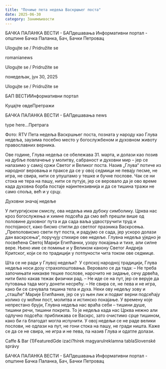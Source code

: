 ```yaml
---
title: "Почиње пета недеља Васкршњег поста"
date: 2025-06-30
category: Занимљивости
---
```


БАЧКА ПАЛАНКА ВЕСТИ - БАПдешавања Информативни портал - општине Бачка Паланка, Бач, Бачки Петровац

Ulogujte se / Pridružite se

romanianews

Ulogujte se / Pridružite se

понедељак, јун 30, 2025

Ulogujte se / Pridružite se

БАП ВЕСТИИнформативни портал

Куцајте овдеПретражи

БАЧКА ПАЛАНКА ВЕСТИ - БАПдешавања news

type here...Претрага

Фото: RTV
            Пета недеља Васкршњег поста, позната у народу као Глува недеља, заузима посебно место у богослужбеном и духовном животу православних верника.

Ове године, Глува недеља се обележава 31. марта, и долази као позив на дубље повлачење у молитву, сабраност и духовни мир – јер се налазимо у самој сржи Светог и Великог поста.
Назив „Глува“ потиче из народног веровања и праксе да се у овој седмици не певају песме, не игра, не свира, нити се упуштамо у тешке и бучне послове. Чак се ни стока не тера на пашу, нити се путује, јер се веровало да је ово време када духовна борба постаје најинтензивнија и да се тишина тражи не само споља, већ и у срцу.


Духовни значај недеље 


У литургијском смислу, ова недеља има дубоку симболику. Црква нас кроз богослужења и химне подсећа да смо већ прешли више од половине духовног пута и да сада ваља удвостручити труд и постојаност, како бисмо стигли до светлог празника Васкрсења.
„Преполовисмо свети пут поста, и радујмо се сада, јер ускоро долази дан васкрсења“, поручују стихире ове недеље. Глувна недеља уједно је посвећена Светој Марији Египћанки, узору покајања и тихе, али силне вере. Њено име се помиње и у Великом канону Светог Андреја Критског, који се по традицији у потпуности чита током ове седмице.


Шта се не ради у Глувој недељи? 
У српској народној традицији, Глува недеља носи дозу страхопоштовања. Веровало се да тада:
– Не треба започињати никакве тешке послове, нарочито не зидање, сечу дрвећа, нити било какав тежак физички рад.
– Не иде се на пут, јер се верује да путовања тада могу донети несрећу.
– Не свира се, не пева и не игра, како би се сачувала тишина тела и духа.
Неки ову недељу зову и „сташће“ Марије Египћанке, јер се уз њен лик и подвиг верни подсећају колико су моћни пост, молитва и истинско покајање.
У времену које непрестано бруји, Глувна недеља нас враћа себи – тишини душе, тишини речи, тишини покрета. То је недеља када нас Црква нежно али одлучно подсећа: приближава се Васкрс, зато очистимо срце тишином, како би га благодат могла испунити.
У овој недељи се не раде велики послови, не одлази на пут, не гони стока на пашу, не гради ништа. Каже се да се не свира, не игра и не пева, па назив Глува и одатле долази.

Caffe & Bar (1)FeaturedGde izaći?hírek magyarulreklamna tablaSlovenské správy

БАЧКА ПАЛАНКА ВЕСТИ - БАПдешавања Информативни портал - општине Бачка Паланка, Бач, Бачки Петровац
